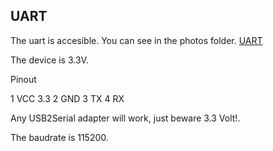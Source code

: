 ## UART

The uart is accesible. You can see in the photos folder.
[UART](photos/UART.jpg)

The device is 3.3V.

Pinout

1 VCC 3.3
2 GND
3 TX
4 RX

Any USB2Serial adapter will work, just beware 3.3 Volt!.

The baudrate is 115200.

